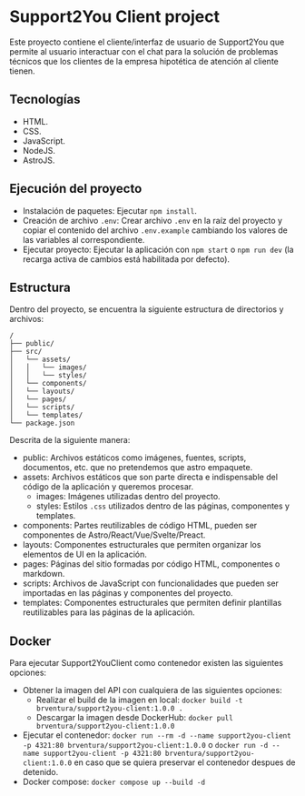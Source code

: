 # Support2You Client project

Este proyecto contiene el cliente/interfaz de usuario de Support2You que permite al usuario interactuar con el chat para la solución de problemas técnicos que los clientes de la empresa hipotética de atención al cliente tienen.

## Tecnologías
- HTML.
- CSS.
- JavaScript.
- NodeJS.
- AstroJS.

## Ejecución del proyecto
- Instalación de paquetes: Ejecutar `npm install`.
- Creación de archivo `.env`: Crear archivo `.env` en la raíz del proyecto y copiar el contenido del archivo `.env.example` cambiando los valores de las variables al correspondiente.
- Ejecutar proyecto: Ejecutar la aplicación con `npm start` o `npm run dev` (la recarga activa de cambios está habilitada por defecto).

## Estructura

Dentro del proyecto, se encuentra la siguiente estructura de directorios y archivos:
```text
/
├── public/
├── src/
│   └── assets/
│   │   └── images/
│   │   └── styles/
│   └── components/
│   └── layouts/
│   └── pages/
│   └── scripts/
│   └── templates/
└── package.json
```

Descrita de la siguiente manera:
- public: Archivos estáticos como imágenes, fuentes, scripts, documentos, etc. que no pretendemos que astro empaquete.
- assets: Archivos estáticos que son parte directa e indispensable del código de la aplicación y queremos procesar.
    - images: Imágenes utilizadas dentro del proyecto.
    - styles: Estilos `.css` utilizados dentro de las páginas, componentes y templates.
- components: Partes reutilizables de código HTML, pueden ser componentes de  Astro/React/Vue/Svelte/Preact.
- layouts: Componentes estructurales que permiten organizar los elementos de UI en la aplicación.
- pages: Páginas del sitio formadas por código HTML, componentes o markdown.
- scripts: Archivos de JavaScript con funcionalidades que pueden ser importadas en las páginas y componentes del proyecto.
- templates: Componentes estructurales que permiten definir plantillas reutilizables para las páginas de la aplicación.

## Docker
Para ejecutar Support2YouClient como contenedor existen las siguientes opciones:
- Obtener la imagen del API con cualquiera de las siguientes opciones:
    - Realizar el build de la imagen en local: `docker build -t brventura/support2you-client:1.0.0 .`
    - Descargar la imagen desde DockerHub: `docker pull brventura/support2you-client:1.0.0`
- Ejecutar el contenedor: `docker run --rm -d --name support2you-client -p 4321:80 brventura/support2you-client:1.0.0` o `docker run -d --name support2you-client -p 4321:80 brventura/support2you-client:1.0.0` en caso que se quiera preservar el contenedor despues de detenido.
- Docker compose: `docker compose up --build -d`
